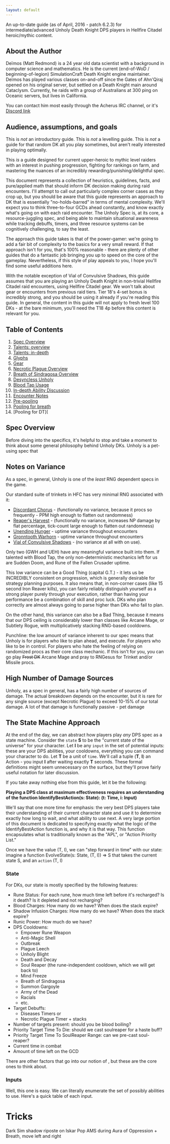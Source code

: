 ```yaml
---
layout: default
---
```

An up-to-date guide (as of April, 2016 - patch 6.2.3) for intermediate/advanced Unholy Death Knight DPS players in Hellfire Citadel heroic/mythic content.

## About the Author
Deïmos (Matt Redmond) is a 24 year old data scientist with a background in computer science and mathematics.
He is the current (end-of-WoD / beginning-of-legion) SimulationCraft Death Knight engine maintainer.
Deïmos has played various classes on-and-off since the Gates of Ahn'Qiraj opened on his original server, but settled on a Death Knight main around Cataclysm.
Currently, he raids with a group of Australians at 300 ping on Oceanic servers, but lives in California.

You can contact him most easily through the Acherus IRC channel, or it's [Discord link](https://discordapp.com/channels/118342632215674881/118342632215674881)

## Audience, assumptions, and goals

This is *not* an introductory guide. 
This is *not* a levelling guide. 
This is *not* a guide for that random DK alt you play sometimes, but aren't really interested in playing optimally.

This *is* a guide designed for current upper-heroic to mythic level raiders with an interest in pushing progression,
fighting for rankings on farm, and mastering the nuances of an incredibly rewarding/punishing/delightful spec.

This document represents a collection of heuristics, guidelines, facts, and pure/applied math that should inform
DK decision making during raid encounters. I'll attempt to call out particularly complex corner cases as they crop up, 
but you should be aware that this guide represents an approach to DK that is essentially "no-holds-barred" in terms of
mental complexity. We'll expect you to think three-to-four GCDs ahead constantly, and know exactly what's going on with 
each raid encounter. The Unholy Spec is, at its core, a resource-juggling spec, and being able to maintain situational
awareness while tracking debuffs, timers, and three resource systems can be cognitively challenging, to say the least.

The approach this guide takes is that of the power-gamer:  we're going to add a fair bit of complexity to the basics 
for a very small reward. If that approach isn't for you, that's 100% reasonable - there are plenty of other guides that
do a fantastic job bringing you up to speed on the core of the gameplay. Nevertheless, if this style of play appeals to you,
I hope you'll find some useful additions here.

With the notable exception of Vial of Convulsive Shadows, this guide assumes that you are playing an Unholy Death Knight in 
non-trivial Hellfire Citadel raid encounters, using Hellfire Citadel gear. We won't talk about gear or encounters from previous raid tiers. 
Tier 18's 4-set bonus is incredibly strong, and you should be using it already if you're reading this guide. In general, the content in this guide 
will not apply to fresh level 100 DKs - at the bare minimum, you'll need the T18 4p before this content is relevant for you.


## Table of Contents

1. [Spec Overview](#spec-overview)
2. [Talents: overview](#talents-overview)
3. [Talents: in-depth](#talents-in-depth)
4. [Glyphs](#glyphs)
5. [Gear](#gear)
6. [Necrotic Plague Overview](#necrotic-plague-overview)
7. [Breath of Sindragosa Overview](#breath-of-sindragosa-overview)
8. [Desyncless Unholy](#desyncless-unholy)
9. [Blood Tap Usage](#blood-tap-usage)
10. [In-depth Ability Discussion](#in-depth-ability-discussion)
11. [Encounter Notes](#encounter-notes)
12. [Pre-pooling](#pre-pooling)
13. [Pooling for breath](#pooling-for-breath)
14. [Pooling for DT](


## Spec Overview

Before diving into the specifics, it's helpful to stop and take a moment to think about some general philosophy behind Unholy DKs.
Unholy is a pet-using spec that 

## Notes on Variance

As a spec, in general, Unholy is one of the *least* RNG dependent specs in the game.

Our standard suite of trinkets in HFC has very minimal RNG associated with it:

  - [Discordant Chorus](http://www.wowhead.com/item=124237/discordant-chorus&bonus=567) - (functionally no variance, because it procs so frequently - PPM high enough to flatten out randomness)
  - [Reaper's Harvest](http://www.wowhead.com/item=124513/reapers-harvest&bonus=567) - (functionally no variance, increases NP damage by flat percentage, tick-count large enough to flatten out randomness)
  - [Unending Hunger](http://www.wowhead.com/item=124236/unending-hunger&bonus=567) - uptime variance throughout encounters
  - [Gronntooth Warhorn](http://www.wowhead.com/item=133595/gronntooth-war-horn) - uptime variance throughout encounters
  - [Vial of Convulsive Shadows](http://www.wowhead.com/item=113969/vial-of-convulsive-shadows&bonus=567) - (no variance at all with on use).
 
Only two (GWH and UEH) have any meaningful variance built into them. If talented with Blood Tap, the only non-deterministic mechanics left for us are Sudden Doom, and Rune of the Fallen Crusader uptime.

This low variance can be a Good Thing (capital G.T.) - it lets us be INCREDIBLY consistent on progression, which is generally desirable for strategy planning purposes.
It also means that, in non-corner cases (like 15 second Iron Reaver kills), you can fairly reliably distinguish yourself as a strong player purely through your execution, 
rather than having your performance be a combination of skill and proc luck. DKs who plan correctly are almost always going to parse higher than DKs who fail to plan.

On the other hand, this variance can also be a Bad Thing, because it means that our DPS ceiling is considerably
lower than classes like Arcane Mage, or Subtlety Rogue, with multiplicatively stacking RNG-based cooldowns. 

Punchline: the low amount of variance inherent to our spec means that Unholy is for players who like to plan ahead, and execute. 
For players who like to be in control. For players who hate the feeling of relying on randomized procs as their core class mechanic.
If this isn't for you, you can go play ~~Frost DK~~ Arcane Mage and pray to RNGesus for Trinket and/or Missile procs.

## High Number of Damage Sources
Unholy, as a spec in general, has a fairly high number of sources of
damage. The actual breakdown depends on the encounter, but it is rare
for any single source (except Necrotic Plague) to exceed 10-15% of our
total damage. A lot of that damage is functionally passive - pet damage 

## The State Machine Approach

At the end of the day, we can abstract how players play *any* DPS spec as a state machine. 
Consider the `state` **S** to be the "current state of the universe" for your character. Let **I** be any `input` in the set of potential inputs:
these are your DPS abilities, your cooldowns, everything you can command your character to do. Let **T** be a unit of `time`.
We'll call a tuple (**T**, **I**) an Action - you input **I** after waiting exactly **T** seconds.
These formal definitions might seem unnecessary on the surface, but they'll prove fairly useful notation for later discussion.

If you take away nothing else from this guide, let it be the following:

**Playing a DPS class at maximum effectiveness requires an understanding of the function IdentifyBestAction(s: State):  (t: Time, i: Input)**

We'll say that one more time for emphasis: the very best DPS players take their understanding of their current character state and use it to determine exactly how long to wait, and what ability to use next.
A very large portion of this document is dedicated to specifying exactly what the logic of the IdentifyBestAction function is, and why it is that way. 
This function encapsulates what is traditionally known as the "APL", or "Action Priority List."

Once we have the value (T, I), we can "step forward in time" with our state: imagine a function EvolveState(s: State, (T, I)) => S that takes the current state S, and an `action` (T, I)

### State

For DKs, our state is mostly specified by the following features:

  - Rune Status: For each rune, how much time left before it's recharged? Is it death? Is it depleted and not recharging?
  - Blood Charges: How many do we have? When does the stack expire?
  - Shadow Infusion Charges: How many do we have? When does the stack expire?
  - Runic Power: How much do we have?
  - DPS Cooldowns:
    - Empower Rune Weapon
    - Anti-Magic Shell
    - Outbreak
    - Plague Leech
    - Unholy Blight
    - Death and Decay
    - Soul Reaper (the rune-independent cooldown, which we will get back to)
    - Mind Freeze
    - Breath of Sindragosa
    - Summon Gargoyle
    - Army of the Dead
    - Racials
    - etc.
  - Target Debuffs:
    - Diseases Timers or
    - Necrotic Plague Timer + stacks
  - Number of targets present: should you be blood boiling?
  - Priority Target Time To Die: should we cast soulreaper for a haste buff?
  - Priority Target Time To SoulReaper Range: can we pre-cast soul-reaper?
  - Current time in combat
  - Amount of time left on the GCD
  
There are other factors that go into our notion of <state>, but these are the core ones to think about.

### Inputs
Well, this one is easy. We can literally enumerate the set of possibly abilities to use. Here's a quick table of each input.

# Tricks
Dark Sim shadow riposte on Iskar
Pop AMS during Aura of Oppression + Breath, move left and right
